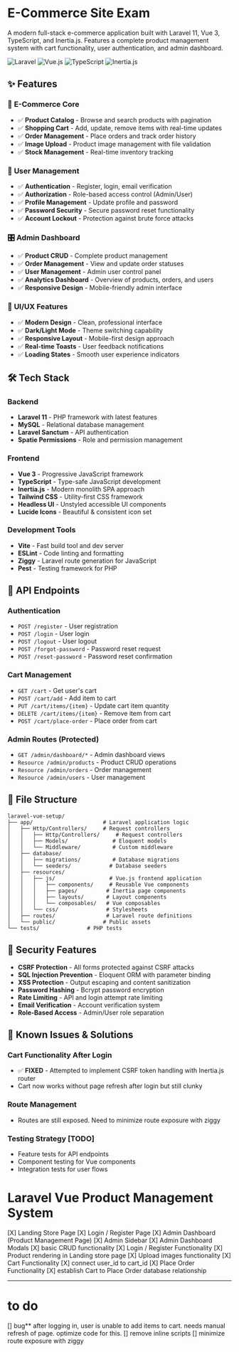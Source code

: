 # E-Commerce Site Exam

A modern full-stack e-commerce application built with Laravel 11, Vue 3, TypeScript, and Inertia.js. Features a complete product management system with cart functionality, user authentication, and admin dashboard.

![Laravel](https://img.shields.io/badge/Laravel-11-red?style=flat-square&logo=laravel)
![Vue.js](https://img.shields.io/badge/Vue.js-3-green?style=flat-square&logo=vue.js)
![TypeScript](https://img.shields.io/badge/TypeScript-5-blue?style=flat-square&logo=typescript)
![Inertia.js](https://img.shields.io/badge/Inertia.js-SPA-purple?style=flat-square)

## ✨ Features

### 🛒 **E-Commerce Core**
- ✅ **Product Catalog** - Browse and search products with pagination
- ✅ **Shopping Cart** - Add, update, remove items with real-time updates
- ✅ **Order Management** - Place orders and track order history
- ✅ **Image Upload** - Product image management with file validation
- ✅ **Stock Management** - Real-time inventory tracking

### 👤 **User Management**
- ✅ **Authentication** - Register, login, email verification
- ✅ **Authorization** - Role-based access control (Admin/User)
- ✅ **Profile Management** - Update profile and password
- ✅ **Password Security** - Secure password reset functionality
- ✅ **Account Lockout** - Protection against brute force attacks

### 🎛️ **Admin Dashboard**
- ✅ **Product CRUD** - Complete product management
- ✅ **Order Management** - View and update order statuses
- ✅ **User Management** - Admin user control panel
- ✅ **Analytics Dashboard** - Overview of products, orders, and users
- ✅ **Responsive Design** - Mobile-friendly admin interface

### 🎨 **UI/UX Features**
- ✅ **Modern Design** - Clean, professional interface
- ✅ **Dark/Light Mode** - Theme switching capability
- ✅ **Responsive Layout** - Mobile-first design approach
- ✅ **Real-time Toasts** - User feedback notifications
- ✅ **Loading States** - Smooth user experience indicators

## 🛠️ Tech Stack

### **Backend**
- **Laravel 11** - PHP framework with latest features
- **MySQL** - Relational database management
- **Laravel Sanctum** - API authentication
- **Spatie Permissions** - Role and permission management

### **Frontend**
- **Vue 3** - Progressive JavaScript framework
- **TypeScript** - Type-safe JavaScript development
- **Inertia.js** - Modern monolith SPA approach
- **Tailwind CSS** - Utility-first CSS framework
- **Headless UI** - Unstyled accessible UI components
- **Lucide Icons** - Beautiful & consistent icon set

### **Development Tools**
- **Vite** - Fast build tool and dev server
- **ESLint** - Code linting and formatting
- **Ziggy** - Laravel route generation for JavaScript
- **Pest** - Testing framework for PHP


## 🔗 API Endpoints
### **Authentication**
- `POST /register` - User registration
- `POST /login` - User login
- `POST /logout` - User logout
- `POST /forgot-password` - Password reset request
- `POST /reset-password` - Password reset confirmation

### **Cart Management**
- `GET /cart` - Get user's cart
- `POST /cart/add` - Add item to cart
- `PUT /cart/items/{item}` - Update cart item quantity
- `DELETE /cart/items/{item}` - Remove item from cart
- `POST /cart/place-order` - Place order from cart

### **Admin Routes** (Protected)
- `GET /admin/dashboard/*` - Admin dashboard views
- `Resource /admin/products` - Product CRUD operations
- `Resource /admin/orders` - Order management
- `Resource /admin/users` - User management

## 📁 File Structure

```
laravel-vue-setup/
├── app/                      # Laravel application logic
│   ├── Http/Controllers/     # Request controllers
│   │   ├── Http/Controllers/     # Request controllers
│   │   ├── Models/              # Eloquent models
│   │   └── Middleware/          # Custom middleware
│   ├── database/
│   │   ├── migrations/          # Database migrations
│   │   └── seeders/            # Database seeders
│   ├── resources/
│   │   ├── js/                 # Vue.js frontend application
│   │   │   ├── components/     # Reusable Vue components
│   │   │   ├── pages/         # Inertia page components
│   │   │   ├── layouts/       # Layout components
│   │   │   └── composables/   # Vue composables
│   │   └── css/               # Stylesheets
│   ├── routes/                # Laravel route definitions
│   └── public/               # Public assets
└── tests/               # PHP tests
```

## 🔐 Security Features

- **CSRF Protection** - All forms protected against CSRF attacks
- **SQL Injection Prevention** - Eloquent ORM with parameter binding
- **XSS Protection** - Output escaping and content sanitization
- **Password Hashing** - Bcrypt password encryption
- **Rate Limiting** - API and login attempt rate limiting
- **Email Verification** - Account verification system
- **Role-Based Access** - Admin/User role separation

## 🐛 Known Issues & Solutions

### **Cart Functionality After Login**
- ✅ **FIXED** - Attempted to implement CSRF token handling with Inertia.js router
- Cart now works without page refresh after login but still clunky

### **Route Management**
- Routes are still exposed. Need to minimize route exposure with ziggy

### **Testing Strategy [TODO]**
- Feature tests for API endpoints
- Component testing for Vue components
- Integration tests for user flows

# Laravel Vue Product Management System
[X] Landing Store Page
[X] Login / Register Page
[X] Admin Dashboard (Product Management Page)
[X] Admin Sidebar
[X] Admin Dashboard Modals
[X] basic CRUD functionality
[X] Login / Register Functionality
[X] Product rendering in Landing store page
[X] Upload images functionality
[X] Cart Functionality
[X] connect user_id to cart_id
[X] Place Order Functionality
[X] establish Cart to Place Order database relationship

---

# to do
[] bug** after logging in, user is unable to add items to cart. needs manual refresh of page. optimize code for this.
[] remove inline scripts
[] minimize route exposure with ziggy